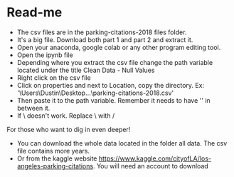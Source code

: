 # Read-me

- The csv files are in the parking-citations-2018 files folder.
- It's a big file. Download both part 1 and part 2 and extract it.
- Open your anaconda, google colab or any other program editing tool. 
- Open the ipynb file
- Depending where you extract the csv file change the path variable located under the title Clean Data - Null Values
- Right click on the csv file
- Click on properties and next to Location, copy the directory. Ex: '\Users\Dustin\Desktop...\parking-citations-2018.csv'
- Then paste it to the path variable. Remember it needs to have '' in between it.
- If \ doesn't work. Replace \ with / 

For those who want to dig in even deeper!
- You can download the whole data located in the folder all data. The csv file contains more years.
- Or from the kaggle website https://www.kaggle.com/cityofLA/los-angeles-parking-citations. You will need an account to download
